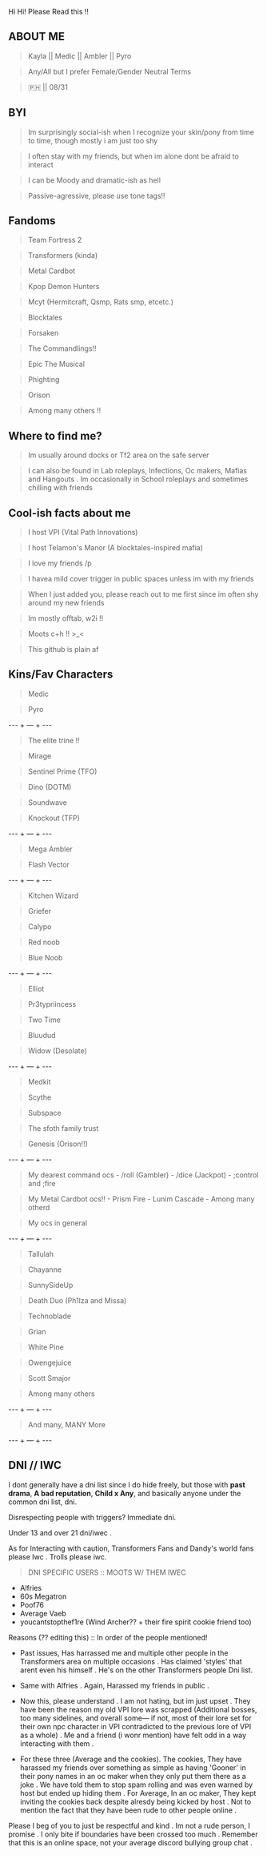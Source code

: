Hi Hi! Please Read this !!

## ABOUT ME

> Kayla || Medic || Ambler || Pyro

> Any/All but I prefer Female/Gender Neutral Terms

> 🇵🇭 || 08/31

## BYI
> Im surprisingly social-ish when I recognize your skin/pony from time to time, though mostly i am just too shy

> I often stay with my friends, but when im alone dont be afraid to interact

> I can be Moody and dramatic-ish as hell

> Passive-agressive, please use tone tags!!

## Fandoms
> Team Fortress 2
 
> Transformers (kinda)
 
> Metal Cardbot

> Kpop Demon Hunters

> Mcyt (Hermitcraft, Qsmp, Rats smp, etcetc.)

> Blocktales

> Forsaken

> The Commandlings!!

> Epic The Musical

> Phighting

> Orison

> Among many others !!

## Where to find me?
> Im usually around docks or Tf2 area on the safe server

> I can also be found in Lab roleplays, Infections, Oc makers, Mafias and Hangouts . Im occasionally in School roleplays and sometimes chilling with friends

## Cool-ish facts about me
> I host VPI (Vital Path Innovations)

> I host Telamon's Manor (A blocktales-inspired mafia)

> I love my friends /p

> I havea mild cover trigger in public spaces unless im with my friends

> When I just added you, please reach out to me first since im often shy around my new friends

> Im mostly offtab, w2i !!

> Moots c+h !! >_<

> This github is plain af

## Kins/Fav Characters
> Medic

> Pyro

--- + — + ---

> The elite trine !!

> Mirage

> Sentinel Prime (TFO)

> Dino (DOTM)

> Soundwave

> Knockout (TFP)


--- + — + ---

> Mega Ambler

> Flash Vector

--- + — + ---

> Kitchen Wizard

> Griefer

> Calypo

> Red noob

> Blue Noob

--- + — + ---

> Elliot

> Pr3typriincess

> Two Time

> Bluudud

> Widow (Desolate)

--- + — + ---

> Medkit

> Scythe

> Subspace

> The sfoth family trust

> Genesis (Orison!!)

--- + — + ---

> My dearest command ocs
     - /roll (Gambler)
     - /dice (Jackpot)
     - ;control and ;fire

> My Metal Cardbot ocs!!
     - Prism Fire
     - Lunim Cascade
     - Among many otherd

> My ocs in general

--- + — + ---

> Tallulah

> Chayanne

> SunnySideUp

> Death Duo (Ph1lza and Missa)

> Technoblade

> Grian

> White Pine

> Owengejuice

> Scott Smajor

> Among many others
> 
--- + — + ---

> And many, MANY More

--- + — + ---

## DNI // IWC

I dont generally have a dni list since I do hide freely, but those with **past drama**, **A bad reputation**, **Child x Any**, and basically anyone under the common dni list, dni. 

Disrespecting people with triggers? Immediate dni. 

Under 13 and over 21 dni/iwec .


As for Interacting with caution, Transformers Fans and Dandy's world fans please Iwc . Trolls please iwc. 

> DNI SPECIFIC USERS :: MOOTS W/ THEM IWEC

- Alfries
- 60s Megatron
- Poof76
- Average Vaeb
- youcantstopthef1re (Wind Archer?? + their fire spirit cookie friend too)

Reasons (?? editing this) :: In order of the people mentioned!

- Past issues, Has harrassed me and multiple other people in the Transformers area on multiple occasions . Has claimed 'styles' that arent even his himself . He's on the other Transformers people Dni list.

- Same with Alfries . Again, Harassed my friends in public . 

- Now this, please understand . I am not hating, but im just upset . They have been the reason my old VPI lore was scrapped (Additional bosses, too many sidelines, and overall some— if not, most of their lore set for their own npc character in VPI contradicted to the previous lore of VPI as a whole) . Me and a friend (i wonr mention) have felt odd in a way interacting with them .

- For these three (Average and the cookies). The cookies, They have harassed my friends over something as simple as having 'Gooner' in their pony names in an oc maker when they only put them there as a joke . We have told them to stop spam rolling and was even warned by host but ended up hiding them . For Average, In an oc maker, They kept inviting the cookies back despite alresdy being kicked by host . Not to mention the fact that they have been rude to other people online .

Please I beg of you to just be respectful and kind . Im not a rude person, I promise . I only bite if boundaries have been crossed too much . Remember that this is an online space, not your average discord bullying group chat .
